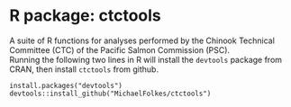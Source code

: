 # R package: ctctools
A suite of R functions for analyses performed by the Chinook Technical Committee (CTC) of the Pacific Salmon Commission (PSC).  
Running the following two lines in R will install the `devtools` package from CRAN, then install `ctctools` from github.
```{r}
install.packages("devtools")
devtools::install_github("MichaelFolkes/ctctools")
```

